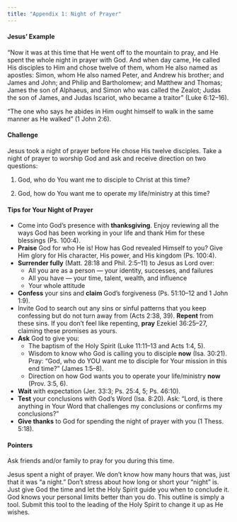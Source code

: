 ```yaml
---
title: "Appendix 1: Night of Prayer"
---
```


#### Jesus’ Example

“Now it was at this time that He went off to the mountain to pray, and He spent the whole night in prayer with God. And when day came, He called His disciples to Him and chose twelve of them, whom He also named as apostles: Simon, whom He also named Peter, and Andrew his brother; and James and John; and Philip and Bartholomew; and Matthew and Thomas; James the son of Alphaeus, and Simon who was called the Zealot; Judas the son of James, and Judas Iscariot, who became a traitor” (Luke 6:12–16).

“The one who says he abides in Him ought himself to walk in the same manner as He walked” (1 John 2:6).

#### Challenge

Jesus took a night of prayer before He chose His twelve disciples. Take a night of prayer to worship God and ask and receive direction on two questions:

1. God, who do You want me to disciple to Christ at this time?

2. God, how do You want me to operate my life/ministry at this time?

#### Tips for Your Night of Prayer

- Come into God’s presence with **thanksgiving**. Enjoy reviewing all the ways God has been working in your life and thank Him for these blessings (Ps. 100:4).
- **Praise** God for who He is! How has God revealed Himself to you? Give Him glory for His character, His power, and His kingdom (Ps. 100:4).
- **Surrender fully** (Matt. 28:18 and Phil. 2:5–11) to Jesus as Lord over:
	- All you are as a person — your identity, successes, and failures
	- All you have — your time, talent, wealth, and influence
	- Your whole attitude
- **Confess** your sins and **claim** God’s forgiveness (Ps. 51:10–12 and 1 John 1:9).
- Invite God to search out any sins or sinful patterns that you keep confessing but do not turn away from (Acts 2:38, 39). **Repent** from these sins. If you don’t feel like repenting, **pray** Ezekiel 36:25–27, claiming these promises as yours.
- **Ask** God to give you:
	- The baptism of the Holy Spirit (Luke 11:11–13 and Acts 1:4, 5).
	- Wisdom to know who God is calling you to disciple **now** (Isa. 30:21). Pray: “God, who do YOU want me to disciple for Your mission in this end time?” (James 1:5–8).
	- Direction on how God wants you to operate your life/ministry **now** (Prov. 3:5, 6).
- **Wait** with expectation (Jer. 33:3; Ps. 25:4, 5; Ps. 46:10).
- **Test** your conclusions with God’s Word (Isa. 8:20). Ask: “Lord, is there anything in Your Word that challenges my conclusions or confirms my conclusions?”
- **Give thanks** to God for spending the night of prayer with you (1 Thess. 5:18).

#### Pointers

Ask friends and/or family to pray for you during this time.

Jesus spent a night of prayer. We don’t know how many hours that was, just that it was “a night.” Don’t stress about how long or short your “night” is. Just give God the time and let the Holy Spirit guide you when to conclude it. God knows your personal limits better than you do. This outline is simply a tool. Submit this tool to the leading of the Holy Spirit to change it up as He wishes.
